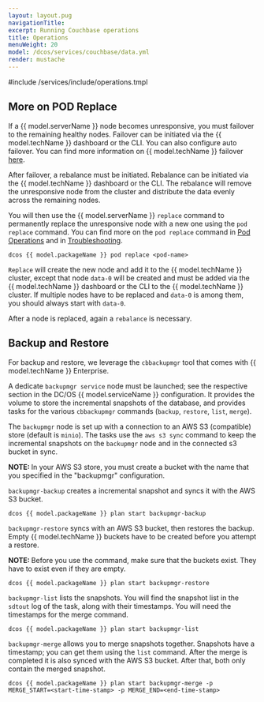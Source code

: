 ```yaml
---
layout: layout.pug
navigationTitle:
excerpt: Running Couchbase operations
title: Operations
menuWeight: 20
model: /dcos/services/couchbase/data.yml
render: mustache
---
```


#include /services/include/operations.tmpl

## More on POD Replace

If a {{ model.serverName }} node becomes unresponsive, you must failover to the remaining healthy nodes. Failover can be initiated via the {{ model.techName }} dashboard or the CLI. You can also configure auto failover. You can find more information on {{ model.techName }} failover [here](https://developer.couchbase.com/documentation/server/current/clustersetup/failover.html).

After failover, a rebalance must be initiated. Rebalance can be initiated via the {{ model.techName }} dashboard or the CLI. The rebalance will remove the unresponsive node from the cluster and distribute the data evenly across the remaining nodes.

You will then use the {{ model.serverName }} `replace` command to permanently replace the unresponsive node with a new one using the `pod replace` command. You can find more on the `pod replace` command in [Pod Operations](#replace) and in [Troubleshooting](../troubleshooting/#replacing-a-permanently-failed-node).

```
dcos {{ model.packageName }} pod replace <pod-name>
```

`Replace` will create the new node and add it to the {{ model.techName }} cluster, except that node `data-0` will be created and must be added via the {{ model.techName }} dashboard or the CLI to the {{ model.techName }} cluster. If multiple nodes have to be replaced and `data-0` is among them, you should always start with `data-0`.

After a node is replaced, again a `rebalance` is necessary.


## Backup and Restore

For backup and restore, we leverage the `cbbackupmgr` tool that comes with {{ model.techName }} Enterprise.

A dedicate `backupmgr service` node must be launched; see the respective section in the DC/OS {{ model.serviceName }} configuration. It provides the volume to store the incremental snapshots of the database, and provides tasks for the various `cbbackupmgr` commands (`backup`, `restore`, `list`, `merge`).

The `backupmgr` node is set up with a connection to an AWS S3 (compatible) store (default is `minio`). The tasks use the `aws s3 sync` command to keep the incremental snapshots on the `backupmgr` node and in the connected s3 bucket in sync.

<p class="message--note"><strong>NOTE: </strong> In your AWS S3 store, you must create a bucket with the name that you specified in the "backupmgr" configuration.</p> 



`backupmgr-backup` creates a incremental snapshot and syncs it with the AWS S3 bucket.

```
dcos {{ model.packageName }} plan start backupmgr-backup
```

`backupmgr-restore` syncs with an AWS S3 bucket, then restores the backup. Empty {{ model.techName }} buckets have to be created before you attempt a restore.

<p class="message--note"><strong>NOTE: </strong> Before you use the command, make sure that the buckets exist. They have to exist even if they are empty.</p> 


```
dcos {{ model.packageName }} plan start backupmgr-restore
```

`backupmgr-list` lists the snapshots. You will find the snapshot list in the `sdtout` log of the task, along with their timestamps. You will need the timestamps for the merge command.

```
dcos {{ model.packageName }} plan start backupmgr-list
```

`backupmgr-merge` allows you to merge snapshots together. Snapshots have a timestamp; you can get them using the `list` command. After the merge is completed it is also synced with the AWS S3 bucket. After that, both only contain the merged snapshot.

```
dcos {{ model.packageName }} plan start backupmgr-merge -p MERGE_START=<start-time-stamp> -p MERGE_END=<end-time-stamp>
```
